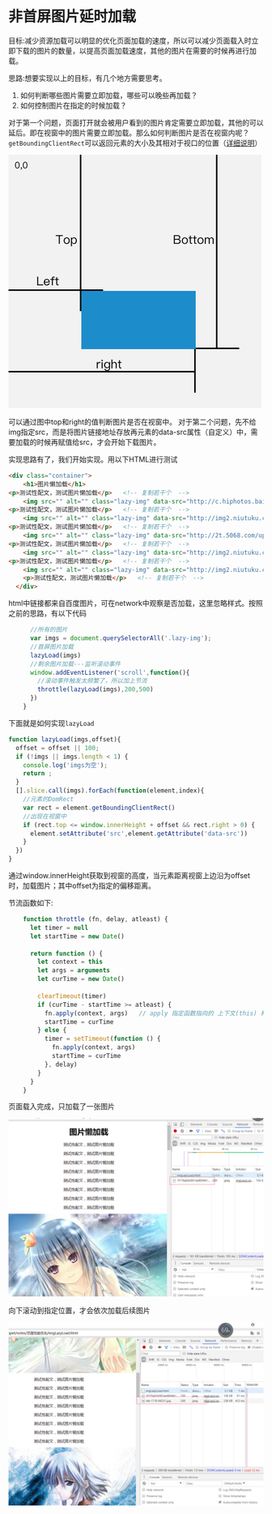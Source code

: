 # 非首屏图片延时加载
目标:减少资源加载可以明显的优化页面加载的速度，所以可以减少页面载入时立即下载的图片的数量，以提高页面加载速度，其他的图片在需要的时候再进行加载。

思路:想要实现以上的目标，有几个地方需要思考。
1. 如何判断哪些图片需要立即加载，哪些可以晚些再加载？
2. 如何控制图片在指定的时候加载？

对于第一个问题，页面打开就会被用户看到的图片肯定需要立即加载，其他的可以延后。即在视窗中的图片需要立即加载。那么如何判断图片是否在视窗内呢？`getBoundingClientRect`可以返回元素的大小及其相对于视口的位置（[详细说明](https://developer.mozilla.org/zh-CN/docs/Web/API/Element/getBoundingClientRect)）

<div class="img-center">
    <img src="./img/demo-img-lazyload-01.png">
</div>

可以通过图中top和right的值判断图片是否在视窗中。
对于第二个问题，先不给img指定src，而是将图片链接地址存放再元素的data-src属性（自定义）中，需要加载的时候再赋值给src，才会开始下载图片。

实现思路有了，我们开始实现。用以下HTML进行测试
```html
<div class="container">
    <h1>图片懒加载</h1>
<p>测试性配文，测试图片懒加载</p>   <!-- 复制若干个  -->
    <img src="" alt="" class="lazy-img" data-src="http://c.hiphotos.baidu.com/zhidao/pic/item/1f178a82b9014a909461e9baa1773912b31bee5e.jpg">
<p>测试性配文，测试图片懒加载</p>   <!-- 复制若干个  -->
    <img src="" alt="" class="lazy-img" data-src="http://img2.niutuku.com/desk/1208/1718/ntk-1718-66531.jpg">
<p>测试性配文，测试图片懒加载</p>   <!-- 复制若干个  -->
    <img src="" alt="" class="lazy-img" data-src="http://2t.5068.com/uploads/allimg/151105/48-151105112944-51.jpg">
<p>测试性配文，测试图片懒加载</p>   <!-- 复制若干个  -->
    <img src="" alt="" class="lazy-img" data-src="http://img2.niutuku.com/desk/anime/4654/4654-4708.jpg">
<p>测试性配文，测试图片懒加载</p>   <!-- 复制若干个  -->
    <img src="" alt="" class="lazy-img" data-src="http://img2.niutuku.com/desk/1208/1721/ntk-1721-66572.jpg">
    <p>测试性配文，测试图片懒加载</p>   <!-- 复制若干个  -->
  </div>
``` 
html中链接都来自百度图片，可在network中观察是否加载，这里忽略样式。按照之前的思路，有以下代码

```js
      //所有的图片
      var imgs = document.querySelectorAll('.lazy-img');
      //首屏图片加载
      lazyLoad(imgs)
      //剩余图片加载---监听滚动事件
      window.addEventListener('scroll',function(){
        //滚动事件触发太频繁了，所以加上节流
        throttle(lazyLoad(imgs),200,500)
      })
    }
```
下面就是如何实现`lazyLoad`

```js
function lazyLoad(imgs,offset){
  offset = offset || 100;
  if (!imgs || imgs.length < 1) {
    console.log('imgs为空');
    return ;
  }
  [].slice.call(imgs).forEach(function(element,index){
    //元素的DomRect
    var rect = element.getBoundingClientRect()
    //出现在视窗中
    if (rect.top <= window.innerHeight + offset && rect.right > 0) {
      element.setAttribute('src',element.getAttribute('data-src'))
    }
  })
}
```

通过window.innerHeight获取到视窗的高度，当元素距离视窗上边沿为offset时，加载图片；其中offset为指定的偏移距离。

节流函数如下:
```js
    function throttle (fn, delay, atleast) {
      let timer = null
      let startTime = new Date()

      return function () {
        let context = this
        let args = arguments
        let curTime = new Date()

        clearTimeout(timer)
        if (curTime - startTime >= atleast) {
          fn.apply(context, args)   // apply 指定函数指向的 上下文(this) 和 参数列表
          startTime = curTime
        } else {
          timer = setTimeout(function () {
            fn.apply(context, args)
            startTime = curTime
          }, delay)
        }
      }
    }
```

页面载入完成，只加载了一张图片

<div class="img-center">
    <img src="./img/demo-img-lazyload-02.png">
</div>

向下滚动到指定位置，才会依次加载后续图片

<div class="img-center">
    <img src="./img/demo-img-lazyload-03.png">
</div>

　